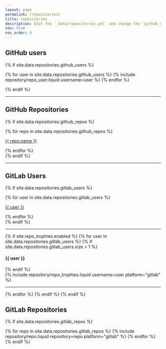```yaml
---
layout: page
permalink: /repositories/
title: repositories
description: Edit the `_data/repositories.yml` and change the `github_users` and `github_repos` lists to include your own GitHub profile and repositories.
nav: true
nav_order: 4
---
```


## GitHub users

{% if site.data.repositories.github_users %}

<div class="repositories d-flex flex-wrap flex-md-row flex-column justify-content-between align-items-center">
  {% for user in site.data.repositories.github_users %}
    {% include repository/repo_user.liquid username=user %}
  {% endfor %}
</div>

{% endif %}

---

## GitHub Repositories

{% if site.data.repositories.github_repos %}
  <div class="repositories">
    {% for repo in site.data.repositories.github_repos %}
      <p><a href="{{ repo.url }}" target="_blank" rel="noopener">{{ repo.name }}</a></p>
    {% endfor %}
  </div>
{% endif %}

---

## GitLab Users

{% if site.data.repositories.gitlab_users %}
  <div class="repositories">
    {% for user in site.data.repositories.gitlab_users %}
      <p><a href="{{ user }}" target="_blank" rel="noopener">{{ user }}</a></p>
    {% endfor %}
  </div>
{% endif %}

---

{% if site.repo_trophies.enabled %}
{% for user in site.data.repositories.gitlab_users %}
{% if site.data.repositories.gitlab_users.size > 1 %}
  <h4>{{ user }}</h4>
{% endif %}
  <div class="repositories d-flex flex-wrap flex-md-row flex-column justify-content-between align-items-center">
    {% include repository/repo_trophies.liquid username=user platform="gitlab" %}
  </div>

---
{% endfor %}
{% endif %}
{% endif %}

## GitLab Repositories

{% if site.data.repositories.gitlab_repos %}
<div class="repositories d-flex flex-wrap flex-md-row flex-column justify-content-between align-items-center">
  {% for repo in site.data.repositories.gitlab_repos %}
    {% include repository/repo.liquid repository=repo platform="gitlab" %}
  {% endfor %}
</div>
{% endif %}

